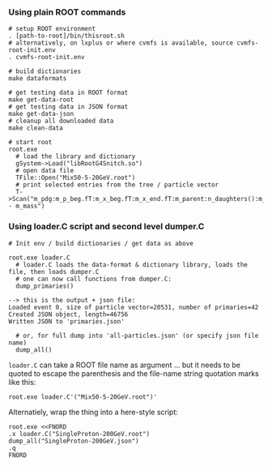 ### Using plain ROOT commands

```
# setup ROOT environment
. [path-to-root]/bin/thisroot.sh
# alternatively, on lxplus or where cvmfs is available, source cvmfs-root-init.env
. cvmfs-root-init.env

# build dictionaries
make dataformats

# get testing data in ROOT format
make get-data-root
# get testing data in JSON format
make get-data-json
# cleanup all downloaded data
make clean-data

# start root
root.exe
  # load the library and dictionary
  gSystem->Load("libRootG4Snitch.so")
  # open data file
  TFile::Open("Mix50-5-20GeV.root")
  # print selected entries from the tree / particle vector
  T->Scan("m_pdg:m_p_beg.fT:m_x_beg.fT:m_x_end.fT:m_parent:n_daughters():m_daughters_begin:m_daughters_end:m_g4_id:m_g4_level:m_was_tracked:m_p_beg.fT - m_mass")
```

### Using loader.C script and second level dumper.C

```
# Init env / build dictionaries / get data as above

root.exe loader.C
  # loader.C loads the data-format & dictionary library, loads the file, then loads dumper.C
  # one can now call functions from dumper.C:
  dump_primaries()

--> this is the output + json file:
Loaded event 0, size of particle vector=20531, number of primaries=42
Created JSON object, length=46756
Written JSON to 'primaries.json'

  # or, for full dump into 'all-particles.json' (or specify json file name)
  dump_all()
```

`loader.C` can take a ROOT file name as argument ... but it needs to be quoted to escape the parenthesis and the file-name string quotation marks like this:
```
root.exe loader.C'("Mix50-5-20GeV.root")'
```

Alternatiely, wrap the thing into a here-style script:
```
root.exe <<FNORD
.x loader.C("SingleProton-200GeV.root")
dump_all("SingleProton-200GeV.json")
.q
FNORD

```
